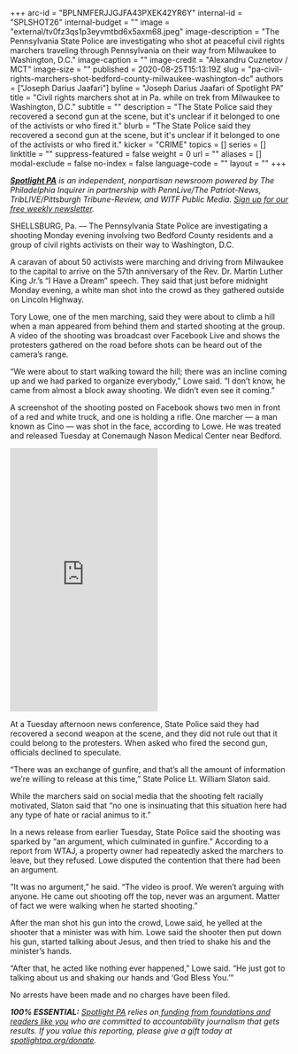 +++
arc-id = "BPLNMFERJJGJFA43PXEK42YR6Y"
internal-id = "SPLSHOT26"
internal-budget = ""
image = "external/tv0fz3qs1p3eyvmtbd6x5axm68.jpeg"
image-description = "The Pennsylvania State Police are investigating who shot at peaceful civil rights marchers traveling through Pennsylvania on their way from Milwaukee to Washington, D.C."
image-caption = ""
image-credit = "Alexandru Cuznetov / MCT"
image-size = ""
published = 2020-08-25T15:13:19Z
slug = "pa-civil-rights-marchers-shot-bedford-county-milwaukee-washington-dc"
authors = ["Joseph Darius Jaafari"]
byline = "Joseph Darius Jaafari of Spotlight PA"
title = "Civil rights marchers shot at in Pa. while on trek from Milwaukee to Washington, D.C."
subtitle = ""
description = "The State Police said they recovered a second gun at the scene, but it's unclear if it belonged to one of the activists or who fired it."
blurb = "The State Police said they recovered a second gun at the scene, but it's unclear if it belonged to one of the activists or who fired it."
kicker = "CRIME"
topics = []
series = []
linktitle = ""
suppress-featured = false
weight = 0
url = ""
aliases = []
modal-exclude = false
no-index = false
language-code = ""
layout = ""
+++

<a href="https://www.spotlightpa.org/"><i><b>Spotlight PA</b></i></a><i> is an independent, nonpartisan newsroom powered by The Philadelphia Inquirer in partnership with PennLive/The Patriot-News, TribLIVE/Pittsburgh Tribune-Review, and WITF Public Media. </i><a href="https://www.spotlightpa.org/newsletters"><i>Sign up for our free weekly newsletter</i></a><i>.</i>

SHELLSBURG, Pa. –– The Pennsylvania State Police are investigating a shooting Monday evening involving two Bedford County residents and a group of civil rights activists on their way to Washington, D.C.

A caravan of about 50 activists were marching and driving from Milwaukee to the capital to arrive on the 57th anniversary of the Rev. Dr. Martin Luther King Jr.’s “I Have a Dream” speech. They said that just before midnight Monday evening, a white man shot into the crowd as they gathered outside on Lincoln Highway.

Tory Lowe, one of the men marching, said they were about to climb a hill when a man appeared from behind them and started shooting at the group. A video of the shooting was broadcast over Facebook Live and shows the protesters gathered on the road before shots can be heard out of the camera’s range.

“We were about to start walking toward the hill; there was an incline coming up and we had parked to organize everybody,” Lowe said. “I don’t know, he came from almost a block away shooting. We didn’t even see it coming.”

A screenshot of the shooting posted on Facebook shows two men in front of a red and white truck, and one is holding a rifle. One marcher — a man known as Cino — was shot in the face, according to Lowe. He was treated and released Tuesday at Conemaugh Nason Medical Center near Bedford.

<iframe src="https://www.facebook.com/plugins/video.php?href=https%3A%2F%2Fwww.facebook.com%2Ftory.lowe1%2Fvideos%2F10220699953541682%2F&show_text=0&width=267" width="267" height="476" style="border:none;overflow:hidden" scrolling="no" frameborder="0" allowTransparency="true" allowFullScreen="true"></iframe>

At a Tuesday afternoon news conference, State Police said they had recovered a second weapon at the scene, and they did not rule out that it could belong to the protesters. When asked who fired the second gun, officials declined to speculate.

“There was an exchange of gunfire, and that’s all the amount of information we’re willing to release at this time,” State Police Lt. William Slaton said.

While the marchers said on social media that the shooting felt racially motivated, Slaton said that “no one is insinuating that this situation here had any type of hate or racial animus to it.”

In a news release from earlier Tuesday, State Police said the shooting was sparked by “an argument, which culminated in gunfire.” According to a report from WTAJ, a property owner had repeatedly asked the marchers to leave, but they refused. Lowe disputed the contention that there had been an argument.

”It was no argument,” he said. “The video is proof. We weren’t arguing with anyone. He came out shooting off the top, never was an argument. Matter of fact we were walking when he started shooting.”

After the man shot his gun into the crowd, Lowe said, he yelled at the shooter that a minister was with him. Lowe said the shooter then put down his gun, started talking about Jesus, and then tried to shake his and the minister’s hands.

“After that, he acted like nothing ever happened,” Lowe said. “He just got to talking about us and shaking our hands and ‘God Bless You.’”

No arrests have been made and no charges have been filed.

<i><b>100% ESSENTIAL:</b></i> <a href="https://www.spotlightpa.org/"><i>Spotlight PA</i></a><i> relies on</i><a href="https://www.spotlightpa.org/support"><i> funding from foundations and readers like you</i></a><i> who are committed to accountability journalism that gets results. If you value this reporting, please give a gift today at </i><a href="http://spotlightpa.org/donate"><i>spotlightpa.org/donate</i></a><i>.</i>
